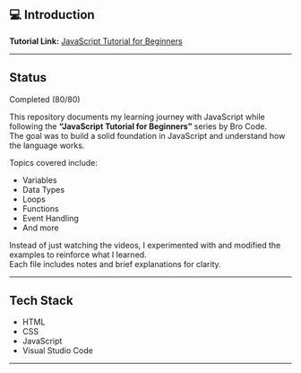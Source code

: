 ## 💻 Introduction

**Tutorial Link:** [JavaScript Tutorial for Beginners](https://www.youtube.com/watch?v=Ihy0QziLDf0&list=PLZPZq0r_RZOO1zkgO4bIdfuLpizCeHYKv)

---

## Status
Completed (80/80)

This repository documents my learning journey with JavaScript while following the **“JavaScript Tutorial for Beginners”** series by Bro Code.  
The goal was to build a solid foundation in JavaScript and understand how the language works.

Topics covered include:
- Variables  
- Data Types  
- Loops  
- Functions  
- Event Handling  
- And more

Instead of just watching the videos, I experimented with and modified the examples to reinforce what I learned.  
Each file includes notes and brief explanations for clarity.

---

## Tech Stack

- HTML  
- CSS  
- JavaScript  
- Visual Studio Code

---
